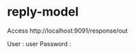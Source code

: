 # reply-model

Access http://localhost:9091/response/out

User : user
Password : <printed in console>
